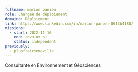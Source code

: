 ```yaml
---
fullname: marion panien
role: Chargée de déploiement
domaine: Déploiement
link: https://www.linkedin.com/in/marion-panien-8613b4188/
missions:
  - start: 2022-11-16
    end: 2023-05-31
    status: independent
previously:
  - plusfraichemaville
---
```


Consultante en Environnement et Géosciences
